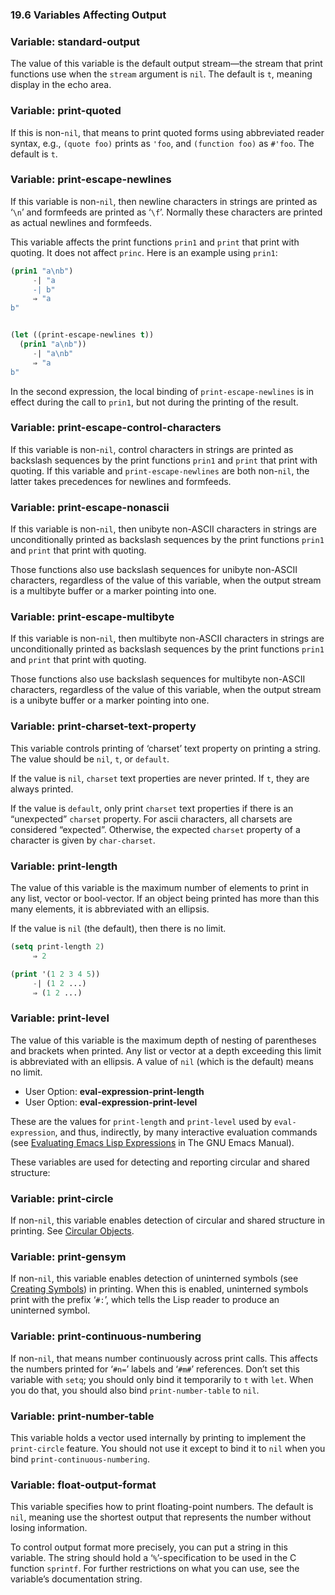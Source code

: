 

### 19.6 Variables Affecting Output

### Variable: **standard-output**

The value of this variable is the default output stream—the stream that print functions use when the `stream` argument is `nil`. The default is `t`, meaning display in the echo area.

### Variable: **print-quoted**

If this is non-`nil`, that means to print quoted forms using abbreviated reader syntax, e.g., `(quote foo)` prints as `'foo`, and `(function foo)` as `#'foo`. The default is `t`.

### Variable: **print-escape-newlines**

If this variable is non-`nil`, then newline characters in strings are printed as ‘`\n`’ and formfeeds are printed as ‘`\f`’. Normally these characters are printed as actual newlines and formfeeds.

This variable affects the print functions `prin1` and `print` that print with quoting. It does not affect `princ`. Here is an example using `prin1`:

```lisp
(prin1 "a\nb")
     -| "a
     -| b"
     ⇒ "a
b"
```

```lisp
```

```lisp
(let ((print-escape-newlines t))
  (prin1 "a\nb"))
     -| "a\nb"
     ⇒ "a
b"
```

In the second expression, the local binding of `print-escape-newlines` is in effect during the call to `prin1`, but not during the printing of the result.

### Variable: **print-escape-control-characters**

If this variable is non-`nil`, control characters in strings are printed as backslash sequences by the print functions `prin1` and `print` that print with quoting. If this variable and `print-escape-newlines` are both non-`nil`, the latter takes precedences for newlines and formfeeds.

### Variable: **print-escape-nonascii**

If this variable is non-`nil`, then unibyte non-ASCII characters in strings are unconditionally printed as backslash sequences by the print functions `prin1` and `print` that print with quoting.

Those functions also use backslash sequences for unibyte non-ASCII characters, regardless of the value of this variable, when the output stream is a multibyte buffer or a marker pointing into one.

### Variable: **print-escape-multibyte**

If this variable is non-`nil`, then multibyte non-ASCII characters in strings are unconditionally printed as backslash sequences by the print functions `prin1` and `print` that print with quoting.

Those functions also use backslash sequences for multibyte non-ASCII characters, regardless of the value of this variable, when the output stream is a unibyte buffer or a marker pointing into one.

### Variable: **print-charset-text-property**

This variable controls printing of ‘charset’ text property on printing a string. The value should be `nil`, `t`, or `default`.

If the value is `nil`, `charset` text properties are never printed. If `t`, they are always printed.

If the value is `default`, only print `charset` text properties if there is an “unexpected” `charset` property. For ascii characters, all charsets are considered “expected”. Otherwise, the expected `charset` property of a character is given by `char-charset`.

### Variable: **print-length**

The value of this variable is the maximum number of elements to print in any list, vector or bool-vector. If an object being printed has more than this many elements, it is abbreviated with an ellipsis.

If the value is `nil` (the default), then there is no limit.

```lisp
(setq print-length 2)
     ⇒ 2
```

```lisp
(print '(1 2 3 4 5))
     -| (1 2 ...)
     ⇒ (1 2 ...)
```

### Variable: **print-level**

The value of this variable is the maximum depth of nesting of parentheses and brackets when printed. Any list or vector at a depth exceeding this limit is abbreviated with an ellipsis. A value of `nil` (which is the default) means no limit.

*   User Option: **eval-expression-print-length**
*   User Option: **eval-expression-print-level**

These are the values for `print-length` and `print-level` used by `eval-expression`, and thus, indirectly, by many interactive evaluation commands (see [Evaluating Emacs Lisp Expressions](https://www.gnu.org/software/emacs/manual/html_node/emacs/Lisp-Eval.html#Lisp-Eval) in The GNU Emacs Manual).

These variables are used for detecting and reporting circular and shared structure:

### Variable: **print-circle**

If non-`nil`, this variable enables detection of circular and shared structure in printing. See [Circular Objects](Circular-Objects.html).

### Variable: **print-gensym**

If non-`nil`, this variable enables detection of uninterned symbols (see [Creating Symbols](Creating-Symbols.html)) in printing. When this is enabled, uninterned symbols print with the prefix ‘`#:`’, which tells the Lisp reader to produce an uninterned symbol.

### Variable: **print-continuous-numbering**

If non-`nil`, that means number continuously across print calls. This affects the numbers printed for ‘`#n=`’ labels and ‘`#m#`’ references. Don’t set this variable with `setq`; you should only bind it temporarily to `t` with `let`. When you do that, you should also bind `print-number-table` to `nil`.

### Variable: **print-number-table**

This variable holds a vector used internally by printing to implement the `print-circle` feature. You should not use it except to bind it to `nil` when you bind `print-continuous-numbering`.

### Variable: **float-output-format**

This variable specifies how to print floating-point numbers. The default is `nil`, meaning use the shortest output that represents the number without losing information.

To control output format more precisely, you can put a string in this variable. The string should hold a ‘`%`’-specification to be used in the C function `sprintf`. For further restrictions on what you can use, see the variable’s documentation string.
